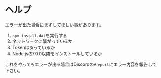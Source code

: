 # ヘルプ
エラーが出た場合にまずしてほしい事があります。
1. `npm-install.dat`を実行する
1. ネットワークに繋がっているか
1. Tokenはあっているか
1. Node.jsの7.0.0以降をインストールしているか

これをやってもエラーが出る場合はDiscordの`#report`にエラー内容を報告して下さい。
